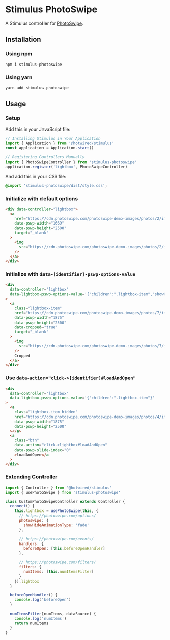 # Stimulus PhotoSwipe

A Stimulus controller for [PhotoSwipe].

## Installation

### Using npm

```sh
npm i stimulus-photoswipe
```

### Using yarn

```sh
yarn add stimulus-photoswipe
```

## Usage

### Setup

Add this in your JavaScript file:

```javascript
// Installing Stimulus in Your Application
import { Application } from '@hotwired/stimulus'
const application = Application.start()

// Registering Controllers Manually
import { PhotoSwipeController } from 'stimulus-photoswipe'
application.register('lightbox', PhotoSwipeController)
```

And add this in your CSS file:

```css
@import 'stimulus-photoswipe/dist/style.css';
```

### Initialize with default options

```html
<div data-controller="lightbox">
  <a
    href="https://cdn.photoswipe.com/photoswipe-demo-images/photos/2/img-2500.jpg"
    data-pswp-width="1669"
    data-pswp-height="2500"
    target="_blank"
  >
    <img
      src="https://cdn.photoswipe.com/photoswipe-demo-images/photos/2/img-200.jpg"
    />
  </a>
</div>
```

### Initialize with `data-[identifier]-pswp-options-value`

```html
<div
  data-controller="lightbox"
  data-lightbox-pswp-options-value='{"children":".lightbox-item","showHideAnimationType":"zoom"}'
>
  <a
    class="lightbox-item"
    href="https://cdn.photoswipe.com/photoswipe-demo-images/photos/7/img-2500.jpg"
    data-pswp-width="1875"
    data-pswp-height="2500"
    data-cropped="true"
    target="_blank"
  >
    <img
      src="https://cdn.photoswipe.com/photoswipe-demo-images/photos/7/img-200.jpg"
    />
    Cropped
  </a>
</div>
```

### Use `data-action="click->[identifier]#loadAndOpen"`

```html
<div
  data-controller="lightbox"
  data-lightbox-pswp-options-value='{"children":".lightbox-item"}'
>
  <a
    class="lightbox-item hidden"
    href="https://cdn.photoswipe.com/photoswipe-demo-images/photos/4/img-2500.jpg"
    data-pswp-width="1875"
    data-pswp-height="2500"
  ></a>
  <a
    class="btn"
    data-action="click->lightbox#loadAndOpen"
    data-pswp-slide-index="0"
    >loadAndOpen</a
  >
</div>
```

### Extending Controller

```javascript
import { Controller } from '@hotwired/stimulus'
import { usePhotoSwipe } from 'stimulus-photoswipe'

class CustomPhotoSwipeController extends Controller {
  connect() {
    this.lightbox = usePhotoSwipe(this, {
      // https://photoswipe.com/options/
      photoswipe: {
        showHideAnimationType: 'fade'
      },

      // https://photoswipe.com/events/
      handlers: {
        beforeOpen: [this.beforeOpenHandler]
      },

      // https://photoswipe.com/filters/
      filters: {
        numItems: [this.numItemsFilter]
      }
    }).lightbox
  }

  beforeOpenHandler() {
    console.log('beforeOpen')
  }

  numItemsFilter(numItems, dataSource) {
    console.log('numItems')
    return numItems
  }
}
```

[photoswipe]: https://github.com/dimsemenov/photoswipe
